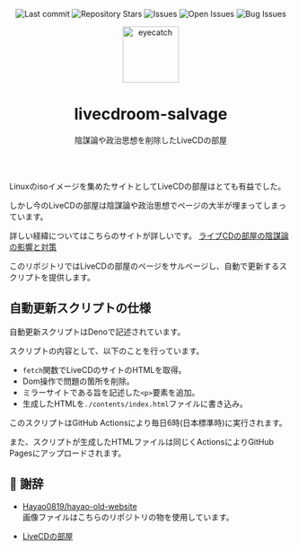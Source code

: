 <div align="center">

![Last commit](https://img.shields.io/github/last-commit/Comamoca/livecdroom-salvage?style=flat-square)
![Repository Stars](https://img.shields.io/github/stars/Comamoca/livecdroom-salvage?style=flat-square)
![Issues](https://img.shields.io/github/issues/Comamoca/livecdroom-salvage?style=flat-square)
![Open Issues](https://img.shields.io/github/issues-raw/Comamoca/livecdroom-salvage?style=flat-square)
![Bug Issues](https://img.shields.io/github/issues/Comamoca/livecdroom-salvage/bug?style=flat-square)

<img src="https://emoji2svg.deno.dev/api/🦊" alt="eyecatch" height="100">

# livecdroom-salvage 

陰謀論や政治思想を削除したLiveCDの部屋

<br>
<br>


</div>

<div align="center">

</div>

Linuxのisoイメージを集めたサイトとしてLiveCDの部屋はとても有益でした。

しかし今のLiveCDの部屋は陰謀論や政治思想でページの大半が埋まってしまっています。

詳しい経緯についてはこちらのサイトが詳しいです。
[ライブCDの部屋の陰謀論の影響と対策](https://old.hayao0819.com/blog/posts/20221123/livecd-room/)

このリポジトリではLiveCDの部屋のページをサルベージし、自動で更新するスクリプトを提供します。

## 自動更新スクリプトの仕様

自動更新スクリプトはDenoで記述されています。

スクリプトの内容として、以下のことを行っています。

- `fetch`関数でLiveCDのサイトのHTMLを取得。
- Dom操作で問題の箇所を削除。
- ミラーサイトである旨を記述した`<p>`要素を追加。
- 生成したHTMLを`./contents/index.html`ファイルに書き込み。

このスクリプトはGitHub Actionsにより毎日6時(日本標準時)に実行されます。

また、スクリプトが生成したHTMLファイルは同じくActionsによりGitHub Pagesにアップロードされます。

## 👏 謝辞

- [Hayao0819/hayao-old-website](https://github.com/Hayao0819/hayao-old-website/tree/master/livecdroom)  
画像ファイルはこちらのリポジトリの物を使用しています。

- [LiveCDの部屋](http://simosnet.com/livecdroom/)
